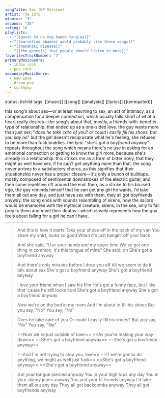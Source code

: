 ```yaml
---
songTitle: Sex (EP Version)
artist: The 1975
minutes: "3"
seconds: "25"
rating: 10
playlists:
  - "[[gusto ko na mag-banda tangina]]"
  - "[[marceline abadeer would probably like these songs]]"
  - "[[hanahaki disease]]"
  - "[[the genre(s) that people should listen to more]]"
favoritesTrackNumber: "7"
primaryMusicGenre:
  - indie rock
  - pop rock
secondaryMusicGenre:
  - new wave
  - dream pop
  - synthpop
---
```

status: #child 
tags: [[music]] [[song]] [[analysis]] [[lyrics]] [[unrequited]]

this song's about sex—or at least resorting to sex, an act of intimacy, as a compensation for a deeper connection, which usually falls short of what a heart really desires—the song's about that, mostly, a friends-with-benefits type of relationship, that ended up as a one-sided love. the guy wants more than just sex; "*does he take care of you? or could i easily fill his shoes. but you say no*" but the girl doesn't reciprocate what he's feeling, she refused to be more than fuck buddies. the lyric "*she's got a boyfriend anyway*" repeats throughout the song which means there's no use in asking for an emotional connection or getting to know the girl more, because she's already in a relationship. this strikes me as a form of bitter irony, that they might as well have sex, if he can't get anything more than that. the song never arrives to a satisfactory chorus, as this signifies that their situationship never has a proper closure—it's only a bunch of buildups. mostly composed of sentimental downstrokes of the electric guitar, and then some repetitive riff around the end. then, as a stroke to his bruised ego, the guy reminds himself that he can get any girl he wants, i'd take them all out any day, and just have sex with them, they all got boyfriends anyway. the song ends with sounds resembling of sirens, how the sailors would be enamored with the mythical creature, sirens, in the sea, only to fall prey to them and meet their deaths—which closely represents how the guy feels about falling for a girl he can't have.

---

>And this is how it starts
>Take your shoes off in the back of my van
>You share my shirt, looks so good
>When it's just hangin' off your back

>And she said, "Use your hands and my spare time
>We've got one thing in common, it's this tongue of mine"
>She said, oh
>She's got a boyfriend anyway

>And there's only minutes before I drop you off
>All we seem to do it talk about sex
>She's got a boyfriend anyway
>She's got a boyfriend anyway

>I love your friend when I saw his film
>He's got a funny face, but I like that 'cause he still looks cool
>She's got a boyfriend anyway
>She's got a boyfriend anyway

>Now we're on the bed in my room
>And I'm about to fill his shoes
>But you say, "No"
>You say, "No"

>Does he take care of you
>Or could I easily fill his shoes?
>But you say, "No"
>You say, "No"

>==Now we're just outside of town==
>==As you're making your way down==
>==She's got a boyfriend anyway==
>==She's got a boyfriend anyway==

>==And I'm not trying to stop you, love==
>==If we're gonna do anything, we might as well just fuck==
>==She's got a boyfriend anyway==
>==She's got a boyfriend anyway==

>Got your tongue pierced anyway
>You in your high tops any day
>You in your skinny jeans anyway
>You and your fit friends anyway
>I'd take them all out any day
>They all got backcombs anyway
>They all got boyfriends anyway
